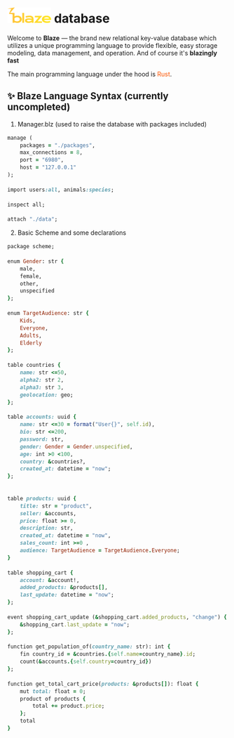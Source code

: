 # <img src="./appearance/blaze_logo.png" width="100px"> database
Welcome to <strong>Blaze</strong> — the brand new relational key-value database which utilizes a unique programming language to provide flexible, easy storage modeling, data management, and operation. 
And of course it's <strong>blazingly fast</strong>
<p>The main programming language under the hood is <span style="color:#fc5604">Rust</span>.</p>


## ✨ Blaze Language Syntax (currently uncompleted)
1. Manager.blz (used to raise the database with packages included)
```ruby 
manage (
    packages = "./packages",
    max_connections = 8,
    port = "6980",
    host = "127.0.0.1"
);

import users:all, animals:species;

inspect all;

attach "./data";

```
2. Basic Scheme and some declarations
```ruby
package scheme;

enum Gender: str {
    male, 
    female, 
    other,
    unspecified
};

enum TargetAudience: str {
    Kids,
    Everyone,
    Adults,
    Elderly
};

table countries {
    name: str <=50,
    alpha2: str 2,
    alpha3: str 3,
    geolocation: geo;
};

table accounts: uuid {
    name: str <=30 = format("User{}", self.id),
    bio: str <=200,
    password: str,
    gender: Gender = Gender.unspecified,
    age: int >0 <100,
    country: &countries?,
    created_at: datetime = "now";
};


table products: uuid {
    title: str = "product",
    seller: &accounts,
    price: float >= 0,
    description: str,
    created_at: datetime = "now",
    sales_count: int >=0 ,
    audience: TargetAudience = TargetAudience.Everyone;
}  

table shopping_cart {
    account: &account!,
    added_products: &products[],
    last_update: datetime = "now";
};

event shopping_cart_update (&shopping_cart.added_products, "change") {
    &shopping_cart.last_update = "now";
};

function get_population_of(country_name: str): int {
    fin country_id = &countries.{self.name=country_name}.id; 
    count(&accounts.{self.country=country_id})
};

function get_total_cart_price(products: &products[]): float {
    mut total: float = 0;
    product of products {
        total += product.price;
    };
    total
}